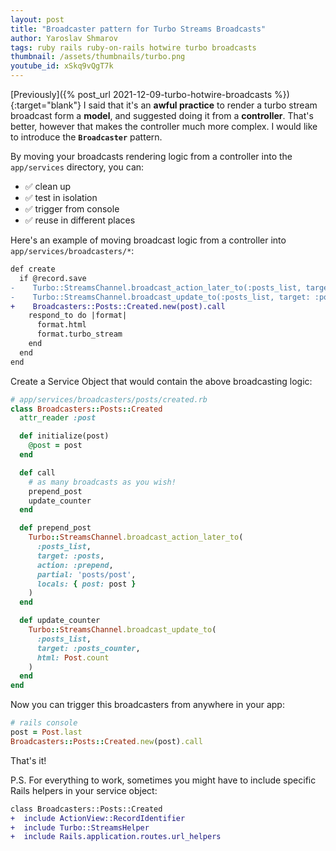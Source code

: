 ```yaml
---
layout: post
title: "Broadcaster pattern for Turbo Streams Broadcasts"
author: Yaroslav Shmarov
tags: ruby rails ruby-on-rails hotwire turbo broadcasts
thumbnail: /assets/thumbnails/turbo.png
youtube_id: xSkq9vQgT7k
---
```


[Previously]({% post_url 2021-12-09-turbo-hotwire-broadcasts %}){:target="blank"} I said that it's an **awful practice** to render a turbo stream broadcast form a **model**, and suggested doing it from a **controller**. That's better, however that makes the controller much more complex. I would like to introduce the **`Broadcaster`** pattern.

By moving your broadcasts rendering logic from a controller into the `app/services` directory, you can:
- ✅ clean up
- ✅ test in isolation
- ✅ trigger from console
- ✅ reuse in different places

Here's an example of moving broadcast logic from a controller into `app/services/broadcasters/*`:

```diff
def create
  if @record.save
-    Turbo::StreamsChannel.broadcast_action_later_to(:posts_list, target: :posts, action: :prepend, partial: 'posts/post', locals: { post: post } )
-    Turbo::StreamsChannel.broadcast_update_to(:posts_list, target: :posts_counter, html: Post.count )
+    Broadcasters::Posts::Created.new(post).call
    respond_to do |format|
      format.html
      format.turbo_stream
    end
  end
end
```

Create a Service Object that would contain the above broadcasting logic:

```ruby
# app/services/broadcasters/posts/created.rb
class Broadcasters::Posts::Created
  attr_reader :post

  def initialize(post)
    @post = post
  end

  def call
    # as many broadcasts as you wish!
    prepend_post
    update_counter
  end

  def prepend_post
    Turbo::StreamsChannel.broadcast_action_later_to(
      :posts_list,
      target: :posts,
      action: :prepend,
      partial: 'posts/post',
      locals: { post: post }
    )
  end

  def update_counter
    Turbo::StreamsChannel.broadcast_update_to(
      :posts_list,
      target: :posts_counter,
      html: Post.count
    )
  end
end
```

Now you can trigger this broadcasters from anywhere in your app:

```ruby
# rails console
post = Post.last
Broadcasters::Posts::Created.new(post).call
```

That's it!

P.S. For everything to work, sometimes you might have to include specific Rails helpers in your service object:

```diff
class Broadcasters::Posts::Created
+  include ActionView::RecordIdentifier
+  include Turbo::StreamsHelper
+  include Rails.application.routes.url_helpers
```